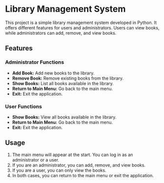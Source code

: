 # Library Management System

This project is a simple library management system developed in Python. It offers different features for users and administrators. Users can view books, while administrators can add, remove, and view books.

## Features

### Administrator Functions
- **Add Book:** Add new books to the library.
- **Remove Book:** Remove existing books from the library.
- **Show Books:** List all books available in the library.
- **Return to Main Menu:** Go back to the main menu.
- **Exit:** Exit the application.

### User Functions
- **Show Books:** View all books available in the library.
- **Return to Main Menu:** Go back to the main menu.
- **Exit:** Exit the application.

## Usage

1. The main menu will appear at the start. You can log in as an administrator or a user.
2. If you are an administrator, you can add, remove, and view books.
3. If you are a user, you can only view the books.
4. In both cases, you can return to the main menu or exit the application.
